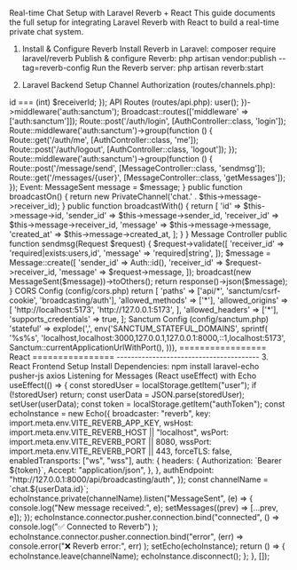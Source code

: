 
Real-time Chat Setup with Laravel Reverb + React
This guide documents the full setup for integrating Laravel Reverb with React to build a real-time private chat system.
1. Install & Configure Reverb
Install Reverb in Laravel:
 composer require laravel/reverb
Publish & configure Reverb:
 php artisan vendor:publish --tag=reverb-config
Run the Reverb server:
 php artisan reverb:start




2. Laravel Backend Setup
Channel Authorization (routes/channels.php):
<?php

 use Illuminate\Support\Facades\Broadcast;

 Broadcast::channel('chat.{receiverId}', function ($user, $receiverId) {
 	return (int) $user->id === (int) $receiverId;
 });
API Routes (routes/api.php):
<?php

 use App\Events\MessageSent;
 use Illuminate\Http\Request;
 use Illuminate\Support\Facades\Route;
 use App\Http\Controllers\AuthController;
 use Illuminate\Support\Facades\Broadcast;
 use App\Http\Controllers\MessageController;

 Route::get('/user', function (Request $request) {
 	return $request->user();
 })->middleware('auth:sanctum');

 Broadcast::routes(['middleware' => ['auth:sanctum']]);

 Route::post('/auth/login', [AuthController::class, 'login']);

 Route::middleware('auth:sanctum')->group(function () {
 	Route::get('/auth/me', [AuthController::class, 'me']);
 	Route::post('/auth/logout', [AuthController::class, 'logout']);
 });

 Route::middleware('auth:sanctum')->group(function () {
 	Route::post('/message/send', [MessageController::class, 'sendmsg']);
 	Route::get('/messages/{user}', [MessageController::class, 'getMessages']);
 });
Event: MessageSent
<?php

 namespace App\Events;

 use App\Models\Message;
 use Illuminate\Broadcasting\PrivateChannel;
 use Illuminate\Contracts\Broadcasting\ShouldBroadcast;
 use Illuminate\Foundation\Events\Dispatchable;
 use Illuminate\Queue\SerializesModels;
 use Illuminate\Broadcasting\InteractsWithSockets;

 class MessageSent implements ShouldBroadcast
 {
 	use Dispatchable, InteractsWithSockets, SerializesModels;

 	public $message;

 	public function __construct(Message $message)
 	{
     	$this->message = $message;
 	}

 	public function broadcastOn()
 	{
     	return new PrivateChannel('chat.' . $this->message->receiver_id);
 	}

 	public function broadcastWith()
 	{
     	return [
         	'id' => $this->message->id,
         	'sender_id' => $this->message->sender_id,
         	'receiver_id' => $this->message->receiver_id,
         	'message' => $this->message->message,
         	'created_at' => $this->message->created_at,
     	];
 	}
 }
Message Controller
public function sendmsg(Request $request)
 {
 	$request->validate([
     	'receiver_id' => 'required|exists:users,id',
     	'message' => 'required|string',
 	]);

 	$message = Message::create([
     	'sender_id' => Auth::id(),
     	'receiver_id' => $request->receiver_id,
     	'message' => $request->message,
 	]);

 	broadcast(new MessageSent($message))->toOthers();

 	return response()->json($message);
 }


CORS Config (config/cors.php)
return [
 	'paths' => ['api/*', 'sanctum/csrf-cookie', 'broadcasting/auth'],
 	'allowed_methods' => ['*'],
 	'allowed_origins' => [
     	'http://localhost:5173',
     	'http://127.0.0.1:5173',
 	],
 	'allowed_headers' => ['*'],
 	'supports_credentials' => true,
 ];
Sanctum Config (config/sanctum.php)
'stateful' => explode(',', env('SANCTUM_STATEFUL_DOMAINS', sprintf(
 	'%s%s',
     'localhost,localhost:3000,127.0.0.1,127.0.0.1:8000,::1,localhost:5173',
     Sanctum::currentApplicationUrlWithPort(),
 ))),


================= React ================
----------------------------------------


3. React Frontend Setup
Install Dependencies:
  npm install laravel-echo pusher-js axios

Listening for Messages (React useEffect) with Echo
useEffect(() => {
 	const storedUser = localStorage.getItem("user");
 	if (!storedUser) return;

 	const userData = JSON.parse(storedUser);
 	setUser(userData);
 	const token = localStorage.getItem("authToken");

 	const echoInstance = new Echo({
     	broadcaster: "reverb",
     	key: import.meta.env.VITE_REVERB_APP_KEY,
     	wsHost: import.meta.env.VITE_REVERB_HOST || "localhost",
     	wsPort: import.meta.env.VITE_REVERB_PORT || 8080,
     	wssPort: import.meta.env.VITE_REVERB_PORT || 443,
     	forceTLS: false,
     	enabledTransports: ["ws", "wss"],
     	auth: {
         	headers: {
             	Authorization: `Bearer ${token}`,
             	Accept: "application/json",
         	},
     	},
     	authEndpoint: "http://127.0.0.1:8000/api/broadcasting/auth",
 	});

 	const channelName = `chat.${userData.id}`;
     echoInstance.private(channelName).listen("MessageSent", (e) => {
     	console.log("New message received:", e);
     	setMessages((prev) => [...prev, e]);
 	});

     echoInstance.connector.pusher.connection.bind("connected", () =>
     	console.log("✅ Connected to Reverb")
 	);
     echoInstance.connector.pusher.connection.bind("error", (err) =>
     	console.error("❌ Reverb error:", err)
 	);

 	setEcho(echoInstance);

 	return () => {
     	echoInstance.leave(channelName);
     	echoInstance.disconnect();
 	};
 }, []);
